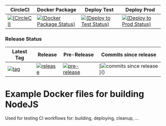 
CircleCI|Docker Package|Deploy Test|Deploy Prod
---|---|---|---
[![(CircleCI)](https://circleci.com/gh/WisePricer/docker-node.svg?style=svg)](https://circleci.com/gh/WisePricer/docker-node) | [![(Docker Package Status)](https://jenkins.one.wiser.com/job/TEST%2Bdocker-node%2BCI%2BPackage_Docker/badge/icon)](https://jenkins.one.wiser.com/job/TEST+docker-node+CI+Package_Docker) | [![(Deploy to Test Status)](https://jenkins.one.wiser.com/job/TEST+docker-node+Test+Deploy_Swarm/badge/icon)](https://jenkins.one.wiser.com/job/TEST+docker-node+Test+Deploy_Swarm) | [![(Deploy to Prod Status)](https://jenkins.one.wiser.com/job/TEST+docker-node+Prod+Deploy_Swarm/badge/icon)](https://jenkins.one.wiser.com/job/TEST+docker-node+Prod+Deploy_Swarm)

### Release Status
Latest Tag|Release|Pre-Release|Commits since release
---|---|---|---
[![tag](https://img.shields.io/github/tag/WisePricer/docker-node.svg?style=social&label=Tag)]() | [![release](https://img.shields.io/github/release/WisePricer/docker-node.svg?style=social&label=Release)]() | [![pre-release](https://img.shields.io/github/release/WisePricer/docker-node/all.svg?style=social&label=Pre-Release)]() | [![commits since release](https://img.shields.io/github/commits-since/WisePricer/docker-node/latest.svg?)]()


# Example Docker files for building NodeJS

Used for testing CI workflows for: building, deploying, cleanup, ...
